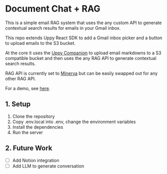 # Document Chat + RAG

This is a simple email RAG system that uses the any custom API to generate
contextual search results for emails in your Gmail inbox.

This repo extends Uppy React SDK to add a Gmail inbox picker and a
button to upload emails to the S3 bucket.

At the core it uses the [Uppy Companion](https://uppy.io/docs/companion/)
to upload email markdowns to a S3 compatible bucket and then uses the
any RAG API to generate contextual search results.

RAG API is currently set to [Minerva](https://minerva.alexlazar.dev/docs#/)
but can be easily swapped out for any other RAG API.

For a demo, see [here](https://chat.spacestationlabs.com).

## 1. Setup

1. Clone the repository
2. Copy .env.local into .env, change the environment variables
3. Install the dependencies
4. Run the server

## 2. Future Work

- [ ] Add Notion integration
- [ ] Add LLM to generate conversation
